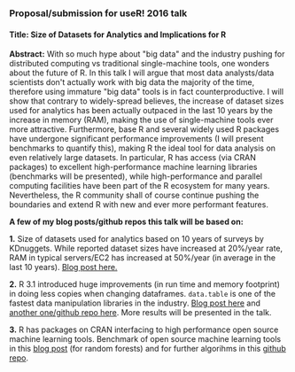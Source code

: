 ### Proposal/submission for useR! 2016 talk

#### Title: Size of Datasets for Analytics and Implications for R

**Abstract:** With so much hype about "big data" and the industry pushing for distributed computing 
vs traditional single-machine tools, one wonders about the future of R. In this talk I will argue that
most data analysts/data scientists don't actually work with big data the majority of the time, therefore using 
immature "big data" tools is in fact counterproductive. I will show that contrary to widely-spread
believes, the increase of dataset sizes used for analytics has been actually outpaced in the last 10 years
by the increase in memory (RAM), making the use of single-machine tools ever more attractive.
Furthermore, base R and several widely used R packages have undergone significant performance improvements 
(I will present benchmarks to quantify this), making R the ideal tool for data analysis on even relatively 
large datasets. In particular, R has access (via CRAN packages) to excellent high-performance machine 
learning libraries (benchmarks will be presented), while high-performance and parallel computing facilities 
have been part of the R ecosystem for many years. Nevertheless, the R community shall of course continue 
pushing the boundaries and extend R with new and ever more performant features.

**A few of my blog posts/github repos this talk will be based on:**

**1.** Size of datasets used for analytics based on 10 years of surveys by KDnuggets. While reported dataset 
sizes have increased at 20%/year rate, RAM in typical servers/EC2 has increased at 50%/year (in average in
the last 10 years).
[Blog post here.](http://datascience.la/big-ram-is-eating-big-data-size-of-datasets-used-for-analytics/)

**2.** R 3.1 introduced huge improvements (in run time and memory footprint) 
in doing less copies when changing dataframes. `data.table` is one of the fastest data manipulation
libraries in the industry. [Blog post here](http://datascience.la/dplyr-and-a-very-basic-benchmark/)
and [another one/github repo here](https://github.com/szilard/benchm-databases). 
More results will be presented in the talk.

**3.** R has packages on CRAN interfacing to high performance open source machine learning tools. 
Benchmark of open source machine learning tools in this 
[blog post](http://datascience.la/benchmarking-random-forest-implementations/) (for random forests)
and for further algorihms in this [github repo](https://github.com/szilard/benchm-ml).

